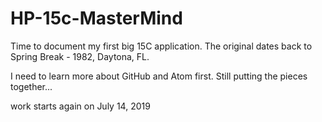 # HP-15c-MasterMind

Time to document my first big 15C application. The original dates back to Spring Break - 1982, Daytona, FL.

I need to learn more about GitHub and Atom first.
Still putting the pieces together...

work starts again on July 14, 2019

